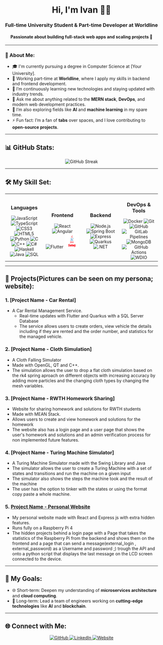 <div align="center">
</div>

<h1 align="center">Hi, I'm Ivan 👨‍💻</h1>
<h3 align="center">Full-time University Student & Part-time Developer at Worldline</h3>
<h4 align="center">Passionate about building full-stack web apps and scaling projects 🚀</h4>

---

### 🚀 About Me:
- 🎓 I'm currently pursuing a degree in Computer Science at [Your University].
- 💼 Working part-time at **Worldline**, where I apply my skills in backend and frontend development.
- 🌱 I’m continuously learning new technologies and staying updated with industry trends.
- 💬 Ask me about anything related to the **MERN stack**, **DevOps**, and modern web development practices.
- 🧠 I’m also exploring fields like **AI** and **machine learning** in my spare time.
- ⚡ Fun fact: I’m a fan of **tabs** over spaces, and I love contributing to **open-source projects**.

---

## 📊 GitHub Stats:

<div align="center">
  <img src="https://github-readme-streak-stats.herokuapp.com/?user=lucatotem&theme=tokyonight&hide_border=true" alt="GitHub Streak" />
</div>

---

## 🛠️ My Skill Set:

<table align="center">
  <tr>
    <td align="center" width="25%">
      <h3>Languages</h3>
      <img src="https://img.icons8.com/color/48/000000/javascript.png" alt="JavaScript" />
      <img src="https://img.icons8.com/color/48/000000/typescript.png" alt="TypeScript" />
      <img src="https://img.icons8.com/color/48/000000/css3.png" alt="CSS3" />
      <img src="https://img.icons8.com/color/48/000000/html-5.png" alt="HTML5" />
      <img src="https://img.icons8.com/color/48/000000/python.png" alt="Python" />
      <img src="https://img.icons8.com/color/48/000000/c-programming.png" alt="C" />
      <img src="https://img.icons8.com/color/48/000000/c-plus-plus-logo.png" alt="C++" />
      <img src="https://img.icons8.com/color/48/000000/c-sharp-logo.png" alt="C#" />
      <img src="https://img.icons8.com/color/48/000000/haskell.png" alt="Haskell" />
      <img src="https://img.icons8.com/color/48/000000/java-coffee-cup-logo.png" alt="Java" />
      <img src="https://img.icons8.com/color/48/000000/database.png" alt="SQL" />
    </td>
    <td align="center" width="25%">
      <h3>Frontend</h3>
      <img src="https://img.icons8.com/color/48/000000/react-native.png" alt="React" />
      <img src="https://img.icons8.com/color/48/000000/angularjs.png" alt="Angular" />
      <img src="https://img.icons8.com/color/48/000000/flutter.png" alt="Flutter" />
      <img src="https://raw.githubusercontent.com/kmajhi/java-swing/main/java%20swing.png" alt="Java Swing" width="48" height="48"/>
    </td>
    <td align="center" width="25%">
      <h3>Backend</h3>
      <img src="https://img.icons8.com/color/48/000000/nodejs.png" alt="Node.js" />
      <img src="https://img.icons8.com/color/48/000000/spring-logo.png" alt="Spring Boot" />
      <img src="https://img.icons8.com/?size=512&id=kg46nzoJrmTR&format=png" alt="Express" width="48" height="48" />
      <img src="https://blog.doubleslash.de/wp-content/uploads/2021/11/Quarkus_logo.png" alt="Quarkus" width="48" height="48"/>
      <img src="https://upload.wikimedia.org/wikipedia/commons/7/7d/Microsoft_.NET_logo.svg" alt=".NET" width="48" height="48"/>
    </td>
    <td align="center" width="25%">
      <h3>DevOps & Tools</h3>
      <img src="https://img.icons8.com/color/48/000000/docker.png" alt="Docker" />
      <img src="https://img.icons8.com/color/48/000000/git.png" alt="Git" />
      <img src="https://img.icons8.com/color/48/000000/github.png" alt="GitHub" />
      <img src="https://img.icons8.com/color/48/000000/gitlab.png" alt="GitLab Pipelines" />
      <img src="https://img.icons8.com/color/48/000000/mongodb.png" alt="MongoDB" />
      <img src="https://avatars.githubusercontent.com/u/44036562?s=280&v=4" alt="GitHub Actions" width="48" height="48"/>
      <img src="https://webdriver.io/img/logo-webdriver-io.png" alt="WDIO" width="48" height="48"/>      
    </td>
  </tr>
</table>

---

## 📂 Projects(Pictures can be seen on my persona; website):

### 1. [Project Name - Car Rental]
- A Car Rental Management Service. 
  - Real-time updates with Flutter and Quarkus with a SQL Server Database
  - The service allows users to create orders, view vehicle the details including if they are rented and the order number, and statistics for the managed vehicle.
  
### 2. [Project Name - Cloth Simulation]
- A Cloth Falling Simulator 
- Made with OpenGL, QT and C++.
- The simulation allows the user to drop a flat cloth simulation based on the rk4 spring aproach on different objects with increasing accuracy by adding more particles and the changing cloth types by changing the mesh variables.

### 3. [Project Name - RWTH Homework Sharing]
- Website for sharing homework and solutions for RWTH students
- Made with MEAN Stack. 
- Allows users to create and view homework and solutions for the homework
- The website also has a login page and a user page that shows the user's homework and solutions and an admin verification process for non implemented future features.

### 4. [Project Name - Turing Machine Simulator]
- A Turing Machine Simulator made with the Swing Library and Java
- The simulator allows the user to create a Turing Machine with a set of states and transitions and run the machine on a given input
- The simulator also shows the steps the machine took and the result of the machine
- The user has the option to tinker with the states or using the format copy paste a whole machine.

### 5. [Project Name - Personal Website](https://last.ivanraytchinov.us/projects)
- My personal website made with React and Express js with extra hidden features.
- Runs fully on a Raspberry Pi 4
- The hidden projects behind a login page with a Page that takes the statistics of the Raspberry Pi from the backend and shows them on the frontend and a page that can send a message(external_login , external_password) as a Username and password ;) trough the API and onto a python script that displays the last message on the LCD screen connected to the device.

---

## 🎯 My Goals:

- 🌐 Short-term: Deepen my understanding of **microservices architecture** and **cloud computing**.
- 🚀 Long-term: Lead a team of engineers working on **cutting-edge technologies** like **AI** and **blockchain**.

---

## 🌐 Connect with Me:

<div align="center">
  <a href="https://github.com/lucatotem" target="_blank">
    <img src="https://img.shields.io/badge/github-%2324292e.svg?&style=for-the-badge&logo=github&logoColor=white" alt="GitHub" />
  </a>
  <a href="https://www.linkedin.com/in/ivan-raytchinov-a80b95274/" target="_blank">
    <img src="https://img.shields.io/badge/linkedin-%231E77B5.svg?&style=for-the-badge&logo=linkedin&logoColor=white" alt="LinkedIn" />
  </a>
  <a href="https://last.ivanraytchinov.us" target="_blank">
  <img src="https://img.shields.io/badge/website-%23FF7139.svg?&style=for-the-badge&logo=google-chrome&logoColor=white" alt="Website" />
</a>
</div>
